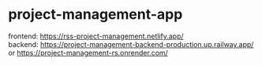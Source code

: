 # project-management-app

frontend: https://rss-project-management.netlify.app/  
backend: https://project-management-backend-production.up.railway.app/ or https://project-management-rs.onrender.com/
